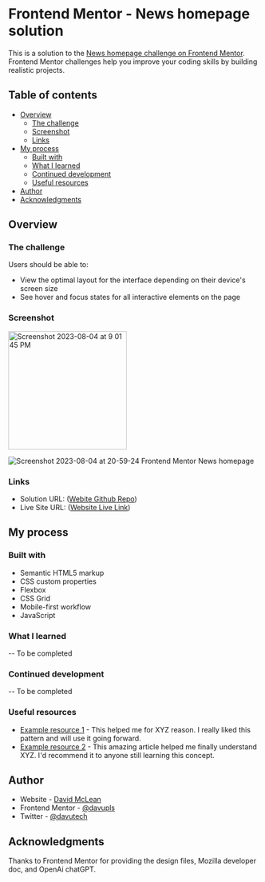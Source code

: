 # Frontend Mentor - News homepage solution

This is a solution to the [News homepage challenge on Frontend Mentor](https://www.frontendmentor.io/challenges/news-homepage-H6SWTa1MFl). Frontend Mentor challenges help you improve your coding skills by building realistic projects. 

## Table of contents

- [Overview](#overview)
  - [The challenge](#the-challenge)
  - [Screenshot](#screenshot)
  - [Links](#links)
- [My process](#my-process)
  - [Built with](#built-with)
  - [What I learned](#what-i-learned)
  - [Continued development](#continued-development)
  - [Useful resources](#useful-resources)
- [Author](#author)
- [Acknowledgments](#acknowledgments)


## Overview

### The challenge

Users should be able to:

- View the optimal layout for the interface depending on their device's screen size
- See hover and focus states for all interactive elements on the page

### Screenshot
<img width="237" alt="Screenshot 2023-08-04 at 9 01 45 PM" src="https://github.com/davupls/NewsWebsite/assets/47851457/e2d6b1c4-a4eb-41dc-87c3-e8f431780e3a">

![Screenshot 2023-08-04 at 20-59-24 Frontend Mentor News homepage](https://github.com/davupls/NewsWebsite/assets/47851457/9de47565-9d40-4ee9-98a0-5ff173b44c31)


### Links

- Solution URL: ([Webite Github Repo](https://news-website-puce-one.vercel.app/))
- Live Site URL: ([Website Live Link](https://github.com/davupls/NewsWebsite))

## My process

### Built with

- Semantic HTML5 markup
- CSS custom properties
- Flexbox
- CSS Grid
- Mobile-first workflow
- JavaScript

### What I learned
-- To be completed

### Continued development

-- To be completed

### Useful resources

- [Example resource 1](https://www.example.com) - This helped me for XYZ reason. I really liked this pattern and will use it going forward.
- [Example resource 2](https://www.example.com) - This amazing article helped me finally understand XYZ. I'd recommend it to anyone still learning this concept.


## Author

- Website - [David McLean](https://github.com/davupls) 
- Frontend Mentor - [@davupls](https://www.frontendmentor.io/profile/davupls)
- Twitter - [@davutech](https://www.twitter.com/davutech)


## Acknowledgments

Thanks to Frontend Mentor for providing the design files, Mozilla developer doc, and OpenAi chatGPT.
